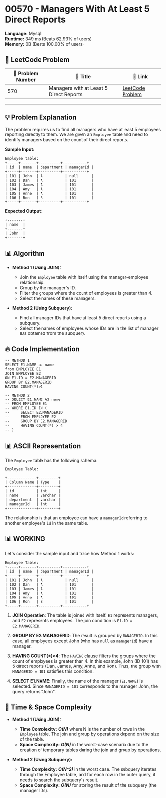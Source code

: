 # 00570 - Managers With At Least 5 Direct Reports
    
**Language:** Mysql  
**Runtime:** 349 ms (Beats 62.93% of users)  
**Memory:** 0B (Beats 100.00% of users)  

## 📝 **LeetCode Problem**

| 🔢 Problem Number | 📌 Title                                    | 🔗 Link                                                                  |
| ------------------ | ------------------------------------------ | ------------------------------------------------------------------------ |
| 570                | Managers with at Least 5 Direct Reports | [LeetCode Problem](https://leetcode.com/problems/managers-with-at-least-5-direct-reports/) |

---

## 💡 **Problem Explanation**

The problem requires us to find all managers who have at least 5 employees reporting directly to them.  We are given an `Employee` table and need to identify managers based on the count of their direct reports.

**Sample Input:**

```
Employee table:
+-----+-------+----------+-----------+
| id  | name  | department | managerId |
+-----+-------+----------+-----------+
| 101 | John  | A          | null      |
| 102 | Dan   | A          | 101       |
| 103 | James | A          | 101       |
| 104 | Amy   | A          | 101       |
| 105 | Anne  | A          | 101       |
| 106 | Ron   | B          | 101       |
+-----+-------+----------+-----------+
```

**Expected Output:**

```
+-------+
| name  |
+-------+
| John  |
+-------+
```

## 📊 **Algorithm**

*   **Method 1 (Using JOIN):**
    *   Join the `Employee` table with itself using the manager-employee relationship.
    *   Group by the manager's ID.
    *   Filter the groups where the count of employees is greater than 4.
    *   Select the names of these managers.

*   **Method 2 (Using Subquery):**
    *   Find all manager IDs that have at least 5 direct reports using a subquery.
    *   Select the names of employees whose IDs are in the list of manager IDs obtained from the subquery.

## 🔥 **Code Implementation**

```mysql
-- METHOD 1
SELECT E1.NAME as name
from EMPLOYEE E1
JOIN EMPLOYEE E2
ON E1.ID = E2.MANAGERID
GROUP BY E2.MANAGERID
HAVING COUNT(*)>4

-- METHOD 2
-- SELECT E1.NAME AS name
-- FROM EMPLOYEE E1
-- WHERE E1.ID IN (
--     SELECT E2.MANAGERID
--     FROM EMPLOYEE E2
--     GROUP BY E2.MANAGERID
--     HAVING COUNT(*) > 4
-- )
```

## 📊 **ASCII Representation**

The `Employee` table has the following schema:

```
Employee Table:

+-------------+---------+
| Column Name | Type    |
+-------------+---------+
| id          | int     |
| name        | varchar |
| department  | varchar |
| managerId   | int     |
+-------------+---------+
```

The relationship is that an employee can have a `managerId` referring to another employee's `id` in the same table.

## 📊 **WORKING**

Let's consider the sample input and trace how Method 1 works:

```
Employee Table:
+-----+-------+----------+-----------+
| id  | name  | department | managerId |
+-----+-------+----------+-----------+
| 101 | John  | A          | null      |
| 102 | Dan   | A          | 101       |
| 103 | James | A          | 101       |
| 104 | Amy   | A          | 101       |
| 105 | Anne  | A          | 101       |
| 106 | Ron   | B          | 101       |
+-----+-------+----------+-----------+
```

1.  **JOIN Operation**:
    The table is joined with itself. `E1` represents managers, and `E2` represents employees.  The join condition is `E1.ID = E2.MANAGERID`.

2.  **GROUP BY E2.MANAGERID**:
    The result is grouped by `MANAGERID`.  In this case, all employees except John (who has `null` as `managerId`) have a manager.

3.  **HAVING COUNT(\*)>4**:
    The `HAVING` clause filters the groups where the count of employees is greater than 4.  In this example, John (ID 101) has 5 direct reports (Dan, James, Amy, Anne, and Ron).  Thus, the group with `MANAGERID = 101` satisfies this condition.

4.  **SELECT E1.NAME**:
    Finally, the name of the manager (`E1.NAME`) is selected.  Since `MANAGERID = 101` corresponds to the manager John, the query returns "John".

## 🚀 **Time & Space Complexity**

*   **Method 1 (Using JOIN):**
    *   **Time Complexity:**  _**O(N)**_  where N is the number of rows in the `Employee` table.  The join and group by operations depend on the size of the table.
    *   **Space Complexity:** _**O(N)**_ in the worst-case scenario due to the creation of temporary tables during the join and group by operations.

*   **Method 2 (Using Subquery):**
    *   **Time Complexity:** _**O(N^2)**_ in the worst case. The subquery iterates through the Employee table, and for each row in the outer query, it needs to search the subquery's result.
    *   **Space Complexity:** _**O(N)**_ for storing the result of the subquery (the manager IDs).
    